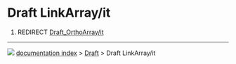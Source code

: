 # Draft LinkArray/it
1.  REDIRECT [Draft_OrthoArray/it](Draft_OrthoArray/it.md)



---
![](images/Button_right.svg) [documentation index](../README.md) > [Draft](Draft_Workbench.md) > Draft LinkArray/it
